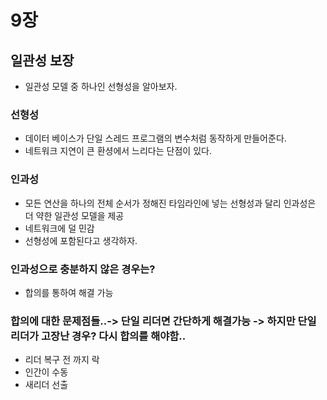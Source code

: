 # 9장
## 일관성 보장
- 일관성 모델 중 하나인 선형성을 알아보자.
### 선형성
- 데이터 베이스가 단일 스레드 프로그램의 변수처럼 동작하게 만들어준다.
- 네트워크 지연이 큰 환셩에서 느리다는 단점이 있다.

### 인과성
- 모든 연산을 하나의 전체 순서가 정해진 타임라인에 넣는 선형성과 달리 인과성은 더 약한 일관성 모델을 제공
- 네트워크에 덜 민감
- 선형성에 포함된다고 생각하자.

### 인과성으로 충분하지 않은 경우는?
- 합의를 통하여 해결 가능

### 합의에 대한 문제점들..-> 단일 리더면 간단하게 해결가능 -> 하지만 단일 리더가 고장난 경우? 다시 합의를 해야함..

- 리더 복구 전 까지 락
- 인간이 수동
- 새리더 선출
